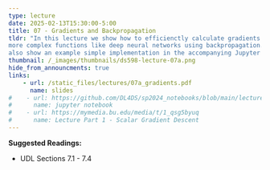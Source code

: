 ```yaml
---
type: lecture
date: 2025-02-13T15:30:00-5:00
title: 07 - Gradients and Backpropagation
tldr: "In this lecture we show how to efficienctly calculate gradients over
more complex functions like deep neural networks using backpropagation. We
also show an example simple implementation in the accompanying Jupyter notebook."
thumbnail: /_images/thumbnails/ds598-lecture-07a.png
hide_from_announcments: true
links: 
    - url: /static_files/lectures/07a_gradients.pdf
      name: slides
#    - url: https://github.com/DL4DS/sp2024_notebooks/blob/main/lecture/7_Backprop_with_Micrograd_lite_pt1.ipynb
#      name: jupyter notebook
#    - url: https://mymedia.bu.edu/media/t/1_qsg5byuq
#      name: Lecture Part 1 - Scalar Gradient Descent
---
```

**Suggested Readings:**
- UDL Sections 7.1 - 7.4
